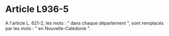 # Article L936-5

A l'article L. 621-2, les mots : " dans chaque département ", sont remplacés par les mots : " en Nouvelle-Calédonie ".
